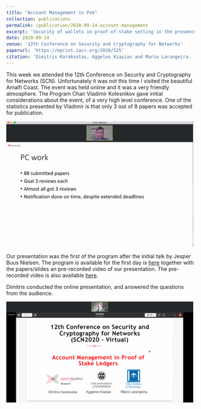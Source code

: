 ```yaml
---
title: "Account Management in PoS"
collection: publications
permalink: /publication/2020-09-14-account-management
excerpt: 'Security of wallets in proof-of-stake setting in the presence of stake pools.'
date: 2020-09-14
venue: '12th Conference on Security and Cryptography for Networks'
paperurl: 'https://eprint.iacr.org/2020/525'
citation: 'Dimitris Karakostas, Aggelos Kiayias and Mario Larangeira. (2020). &quot; Account Management in Proof of Stake Ledgers.&quot; <i>SCN 2020</i>.'
---
```


This week we attended the 12th Conference on Security and Cryptography for Networks (SCN). Unfortunately it was not this time I visited the beautiful Amalfi Coast. The event was held online and it was a very friendly atmosphere.  The Program Chair Vladimir Kolesnikov gave initial considerations about the event, of a very high level conference. One of the statistics presented by Vladimir is that only 3 out of 8 papers was accepted for publication.

<img style="float:center" src="/images/publications/2020-09-14/SCN.png" width="500">

Our presentation was the first of the program after the initial talk by Jesper Buus Nielsen. The program is available for the first day is [here](https://scn.unisa.it/index.php/conference-program-sept-14/) together with the papers/slides an pre-recorded video of our presentation.  The pre-recorded video is also available [here](https://youtu.be/tKux9Rl7gNU).

Dimitris conducted the online presentation, and answered the questions from the audience.

<img src="/images/publications/2020-09-14/dimitris-scn.png" width="500">









